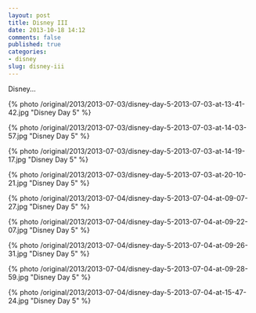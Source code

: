 ```yaml
---
layout: post
title: Disney III
date: 2013-10-18 14:12
comments: false
published: true
categories:
- disney
slug: disney-iii
---
```

Disney...

{% photo /original/2013/2013-07-03/disney-day-5-2013-07-03-at-13-41-42.jpg "Disney Day 5" %}

{% photo /original/2013/2013-07-03/disney-day-5-2013-07-03-at-14-03-57.jpg "Disney Day 5" %}

{% photo /original/2013/2013-07-03/disney-day-5-2013-07-03-at-14-19-17.jpg "Disney Day 5" %}

{% photo /original/2013/2013-07-03/disney-day-5-2013-07-03-at-20-10-21.jpg "Disney Day 5" %}

{% photo /original/2013/2013-07-04/disney-day-5-2013-07-04-at-09-07-27.jpg "Disney Day 5" %}

{% photo /original/2013/2013-07-04/disney-day-5-2013-07-04-at-09-22-07.jpg "Disney Day 5" %}

{% photo /original/2013/2013-07-04/disney-day-5-2013-07-04-at-09-26-31.jpg "Disney Day 5" %}

{% photo /original/2013/2013-07-04/disney-day-5-2013-07-04-at-09-28-59.jpg "Disney Day 5" %}

{% photo /original/2013/2013-07-04/disney-day-5-2013-07-04-at-15-47-24.jpg "Disney Day 5" %}
